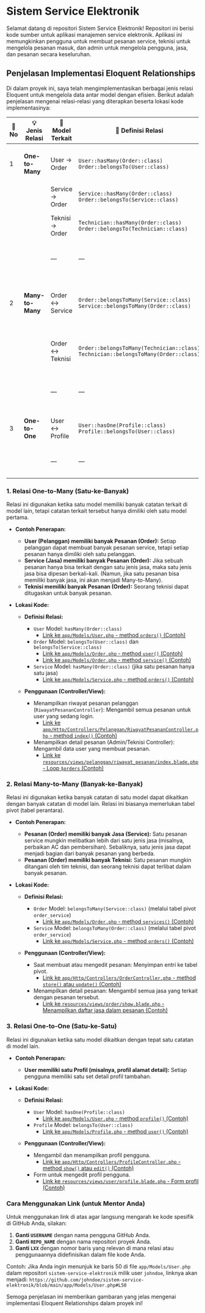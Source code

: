 # Sistem Service Elektronik

Selamat datang di repositori Sistem Service Elektronik! Repositori ini berisi kode sumber untuk aplikasi manajemen service elektronik. Aplikasi ini memungkinkan pengguna untuk membuat pesanan service, teknisi untuk mengelola pesanan masuk, dan admin untuk mengelola pengguna, jasa, dan pesanan secara keseluruhan.

## Penjelasan Implementasi Eloquent Relationships

Di dalam proyek ini, saya telah mengimplementasikan berbagai jenis relasi Eloquent untuk mengelola data antar model dengan efisien. Berikut adalah penjelasan mengenai relasi-relasi yang diterapkan beserta lokasi kode implementasinya:

| 🔢 No | 💡 Jenis Relasi  | 📄 Model Terkait | 🔗 Definisi Relasi                                                                       | 🧑‍💻 Lokasi Kode                                                             | 📌 Keterangan                                              |
| ----- | ---------------- | ---------------- | ---------------------------------------------------------------------------------------- | ----------------------------------------------------------------------------- | ---------------------------------------------------------- |
| 1     | **One-to-Many**  | User → Order     | `User::hasMany(Order::class)` <br> `Order::belongsTo(User::class)`                       | `User.php` (orders)<br>`Order.php` (user)                                     | User (pelanggan) bisa punya banyak pesanan                 |
|       |                  | Service → Order  | `Service::hasMany(Order::class)` <br> `Order::belongsTo(Service::class)`                 | `Service.php` (orders)<br>`Order.php` (service)                               | Satu jasa bisa dipesan banyak kali                         |
|       |                  | Teknisi → Order  | `Technician::hasMany(Order::class)` <br> `Order::belongsTo(Technician::class)`           | `Technician.php` (orders)<br>`Order.php` (technician)                         | Teknisi bisa menangani banyak pesanan                      |
|       |                  | —                | —                                                                                        | `RiwayatPesananController.php` (index) <br> `riwayat_pesanan/index.blade.php` | Menampilkan riwayat & detail pesanan                       |
| 2     | **Many-to-Many** | Order ↔ Service  | `Order::belongsToMany(Service::class)` <br> `Service::belongsToMany(Order::class)`       | `Order.php` (services)<br>`Service.php` (orders)                              | Banyak jasa bisa ditautkan ke satu pesanan, dan sebaliknya |
|       |                  | Order ↔ Teknisi  | `Order::belongsToMany(Technician::class)` <br> `Technician::belongsToMany(Order::class)` | `Order.php`, `Technician.php`                                                 | Satu pesanan bisa ditangani oleh banyak teknisi            |
|       |                  | —                | —                                                                                        | `OrderController.php` (store/update) <br> `order/show.blade.php`              | Input & tampilkan banyak jasa pada pesanan                 |
| 3     | **One-to-One**   | User ↔ Profile   | `User::hasOne(Profile::class)` <br> `Profile::belongsTo(User::class)`                    | `User.php` (profile)<br>`Profile.php` (user)                                  | Satu user memiliki satu data profil tambahan               |
|       |                  | —                | —                                                                                        | `ProfileController.php` (show/edit) <br> `user/profile.blade.php`             | Tampilkan dan ubah profil pengguna                         |


### 1. Relasi One-to-Many (Satu-ke-Banyak)

Relasi ini digunakan ketika satu model memiliki banyak catatan terkait di model lain, tetapi catatan terkait tersebut hanya dimiliki oleh satu model pertama.

* **Contoh Penerapan:**
    * **User (Pelanggan) memiliki banyak Pesanan (Order):** Setiap pelanggan dapat membuat banyak pesanan service, tetapi setiap pesanan hanya dimiliki oleh satu pelanggan.
    * **Service (Jasa) memiliki banyak Pesanan (Order):** Jika sebuah pesanan hanya bisa terkait dengan satu jenis jasa, maka satu jenis jasa bisa dipesan berkali-kali. (Namun, jika satu pesanan bisa memiliki banyak jasa, ini akan menjadi Many-to-Many).
    * **Teknisi memiliki banyak Pesanan (Order):** Seorang teknisi dapat ditugaskan untuk banyak pesanan.

* **Lokasi Kode:**

    * **Definisi Relasi:**
        * `User` Model: `hasMany(Order::class)`
            * [Link ke `app/Models/User.php` - method `orders()` (Contoh)](https://github.com/USERNAME/REPO_NAME/blob/main/app/Models/User.php#LXX)
        * `Order` Model: `belongsTo(User::class)` dan `belongsTo(Service::class)`
            * [Link ke `app/Models/Order.php` - method `user()` (Contoh)](https://github.com/USERNAME/REPO_NAME/blob/main/app/Models/Order.php#LXX)
            * [Link ke `app/Models/Order.php` - method `service()` (Contoh)](https://github.com/USERNAME/REPO_NAME/blob/main/app/Models/Order.php#LXX)
        * `Service` Model: `hasMany(Order::class)` (jika satu pesanan hanya satu jasa)
            * [Link ke `app/Models/Service.php` - method `orders()` (Contoh)](https://github.com/USERNAME/REPO_NAME/blob/main/app/Models/Service.php#LXX)

    * **Penggunaan (Controller/View):**
        * Menampilkan riwayat pesanan pelanggan (`RiwayatPesananController`): Mengambil semua pesanan untuk user yang sedang login.
            * [Link ke `app/Http/Controllers/Pelanggan/RiwayatPesananController.php` - method `index()` (Contoh)](https://github.com/USERNAME/REPO_NAME/blob/main/app/Http/Controllers/Pelanggan/RiwayatPesananController.php#LXX)
        * Menampilkan detail pesanan (Admin/Teknisi Controller): Mengambil data user yang membuat pesanan.
            * [Link ke `resources/views/pelanggan/riwayat_pesanan/index.blade.php` - Loop `$orders` (Contoh)](https://github.com/USERNAME/REPO_NAME/blob/main/resources/views/pelanggan/riwayat_pesanan/index.blade.php#LXX)

### 2. Relasi Many-to-Many (Banyak-ke-Banyak)

Relasi ini digunakan ketika banyak catatan di satu model dapat dikaitkan dengan banyak catatan di model lain. Relasi ini biasanya memerlukan tabel pivot (tabel perantara).

* **Contoh Penerapan:**
    * **Pesanan (Order) memiliki banyak Jasa (Service):** Satu pesanan service mungkin melibatkan lebih dari satu jenis jasa (misalnya, perbaikan AC dan pembersihan). Sebaliknya, satu jenis jasa dapat menjadi bagian dari banyak pesanan yang berbeda.
    * **Pesanan (Order) memiliki banyak Teknisi:** Satu pesanan mungkin ditangani oleh tim teknisi, dan seorang teknisi dapat terlibat dalam banyak pesanan.

* **Lokasi Kode:**

    * **Definisi Relasi:**
        * `Order` Model: `belongsToMany(Service::class)` (melalui tabel pivot `order_service`)
            * [Link ke `app/Models/Order.php` - method `services()` (Contoh)](https://github.com/USERNAME/REPO_NAME/blob/main/app/Models/Order.php#LXX)
        * `Service` Model: `belongsToMany(Order::class)` (melalui tabel pivot `order_service`)
            * [Link ke `app/Models/Service.php` - method `orders()` (Contoh)](https://github.com/USERNAME/REPO_NAME/blob/main/app/Models/Service.php#LXX)

    * **Penggunaan (Controller/View):**
        * Saat membuat atau mengedit pesanan: Menyimpan entri ke tabel pivot.
            * [Link ke `app/Http/Controllers/OrderController.php` - method `store()` atau `update()` (Contoh)](https://github.com/USERNAME/REPO_NAME/blob/main/app/Http/Controllers/OrderController.php#LXX)
        * Menampilkan detail pesanan: Mengambil semua jasa yang terkait dengan pesanan tersebut.
            * [Link ke `resources/views/order/show.blade.php` - Menampilkan daftar jasa dalam pesanan (Contoh)](https://github.com/USERNAME/REPO_NAME/blob/main/resources/views/order/show.blade.php#LXX)

### 3. Relasi One-to-One (Satu-ke-Satu)

Relasi ini digunakan ketika satu model dikaitkan dengan tepat satu catatan di model lain.

* **Contoh Penerapan:**
    * **User memiliki satu Profil (misalnya, profil alamat detail):** Setiap pengguna memiliki satu set detail profil tambahan.

* **Lokasi Kode:**

    * **Definisi Relasi:**
        * `User` Model: `hasOne(Profile::class)`
            * [Link ke `app/Models/User.php` - method `profile()` (Contoh)](https://github.com/USERNAME/REPO_NAME/blob/main/app/Models/User.php#LXX)
        * `Profile` Model: `belongsTo(User::class)`
            * [Link ke `app/Models/Profile.php` - method `user()` (Contoh)](https://github.com/USERNAME/REPO_NAME/blob/main/app/Models/Profile.php#LXX)

    * **Penggunaan (Controller/View):**
        * Mengambil dan menampilkan profil pengguna.
            * [Link ke `app/Http/Controllers/ProfileController.php` - method `show()` atau `edit()` (Contoh)](https://github.com/USERNAME/REPO_NAME/blob/main/app/Http/Controllers/ProfileController.php#LXX)
        * Form untuk mengedit profil pengguna.
            * [Link ke `resources/views/user/profile.blade.php` - Form profil (Contoh)](https://github.com/USERNAME/REPO_NAME/blob/main/resources/views/user/profile.blade.php#LXX)

### Cara Menggunakan Link (untuk Mentor Anda)

Untuk menggunakan link di atas agar langsung mengarah ke kode spesifik di GitHub Anda, silakan:

1.  **Ganti `USERNAME`** dengan nama pengguna GitHub Anda.
2.  **Ganti `REPO_NAME`** dengan nama repositori proyek Anda.
3.  **Ganti `LXX`** dengan nomor baris yang relevan di mana relasi atau penggunaannya didefinisikan dalam file kode Anda.

Contoh: Jika Anda ingin menunjuk ke baris 50 di file `app/Models/User.php` dalam repositori `sistem-service-elektronik` milik user `johndoe`, linknya akan menjadi: `https://github.com/johndoe/sistem-service-elektronik/blob/main/app/Models/User.php#L50`

Semoga penjelasan ini memberikan gambaran yang jelas mengenai implementasi Eloquent Relationships dalam proyek ini!
